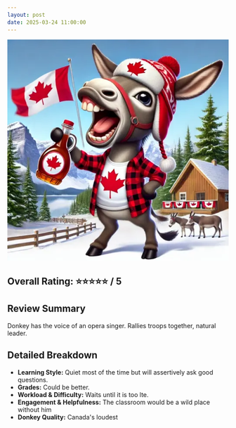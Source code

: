 ```yaml
---
layout: post
date: 2025-03-24 11:00:00
---
```


![donkey](/assets/canada.webp)

## Overall Rating: ⭐⭐⭐⭐⭐ / 5  

## Review Summary  
Donkey has the voice of an opera singer. Rallies troops together, natural
leader.

## Detailed Breakdown  

- **Learning Style:** Quiet most of the time but will assertively ask good
questions. 
- **Grades:** Could be better.
- **Workload & Difficulty:** Waits until it is too lte.
- **Engagement & Helpfulness:** The classroom would be a wild place without him
- **Donkey Quality:** Canada's loudest

